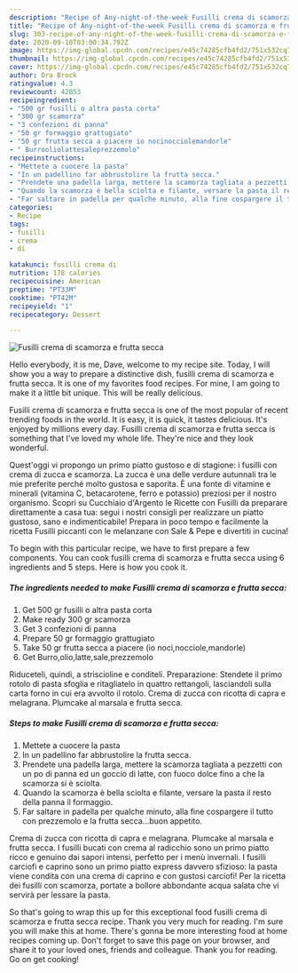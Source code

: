 ```yaml
---
description: "Recipe of Any-night-of-the-week Fusilli crema di scamorza e frutta secca"
title: "Recipe of Any-night-of-the-week Fusilli crema di scamorza e frutta secca"
slug: 303-recipe-of-any-night-of-the-week-fusilli-crema-di-scamorza-e-frutta-secca
date: 2020-09-10T03:00:34.792Z
image: https://img-global.cpcdn.com/recipes/e45c74285cfb4fd2/751x532cq70/fusilli-crema-di-scamorza-e-frutta-secca-recipe-main-photo.jpg
thumbnail: https://img-global.cpcdn.com/recipes/e45c74285cfb4fd2/751x532cq70/fusilli-crema-di-scamorza-e-frutta-secca-recipe-main-photo.jpg
cover: https://img-global.cpcdn.com/recipes/e45c74285cfb4fd2/751x532cq70/fusilli-crema-di-scamorza-e-frutta-secca-recipe-main-photo.jpg
author: Ora Brock
ratingvalue: 4.3
reviewcount: 42853
recipeingredient:
- "500 gr fusilli o altra pasta corta"
- "300 gr scamorza"
- "3 confezioni di panna"
- "50 gr formaggio grattugiato"
- "50 gr frutta secca a piacere io nocinocciolemandorle"
- " Burrooliolattesaleprezzemolo"
recipeinstructions:
- "Mettete a cuocere la pasta"
- "In un padellino far abbrustolire la frutta secca."
- "Prendete una padella larga, mettere la scamorza tagliata a pezzetti con un po di panna ed un goccio di latte, con fuoco dolce fino a che la scamorza si è sciolta."
- "Quando la scamorza è bella sciolta e filante, versare la pasta il resto della panna il formaggio."
- "Far saltare in padella per qualche minuto, alla fine cospargere il tutto con prezzemolo e la frutta secca...buon appetito."
categories:
- Recipe
tags:
- fusilli
- crema
- di

katakunci: fusilli crema di 
nutrition: 178 calories
recipecuisine: American
preptime: "PT33M"
cooktime: "PT42M"
recipeyield: "1"
recipecategory: Dessert

---
```



![Fusilli crema di scamorza e frutta secca](https://img-global.cpcdn.com/recipes/e45c74285cfb4fd2/751x532cq70/fusilli-crema-di-scamorza-e-frutta-secca-recipe-main-photo.jpg)

Hello everybody, it is me, Dave, welcome to my recipe site. Today, I will show you a way to prepare a distinctive dish, fusilli crema di scamorza e frutta secca. It is one of my favorites food recipes. For mine, I am going to make it a little bit unique. This will be really delicious.

Fusilli crema di scamorza e frutta secca is one of the most popular of recent trending foods in the world. It is easy, it is quick, it tastes delicious. It's enjoyed by millions every day. Fusilli crema di scamorza e frutta secca is something that I've loved my whole life. They're nice and they look wonderful.

Quest&#39;oggi vi propongo un primo piatto gustoso e di stagione: i fusilli con crema di zucca e scamorza. La zucca è una delle verdure autunnali tra le mie preferite perché molto gustosa e saporita. È una fonte di vitamine e minerali (vitamina C, betacarotene, ferro e potassio) preziosi per il nostro organismo. Scopri su Cucchiaio d&#39;Argento le Ricette con Fusilli da preparare direttamente a casa tua: segui i nostri consigli per realizzare un piatto gustoso, sano e indimenticabile! Prepara in poco tempo e facilmente la ricetta Fusilli piccanti con le melanzane con Sale &amp; Pepe e divertiti in cucina!


To begin with this particular recipe, we have to first prepare a few components. You can cook fusilli crema di scamorza e frutta secca using 6 ingredients and 5 steps. Here is how you cook it.

<!--inarticleads1-->

##### The ingredients needed to make Fusilli crema di scamorza e frutta secca:

1. Get 500 gr fusilli o altra pasta corta
1. Make ready 300 gr scamorza
1. Get 3 confezioni di panna
1. Prepare 50 gr formaggio grattugiato
1. Take 50 gr frutta secca a piacere (io noci,nocciole,mandorle)
1. Get  Burro,olio,latte,sale,prezzemolo


Riduceteli, quindi, a striscioline e conditeli. Preparazione: Stendete il primo rotolo di pasta sfoglia e ritagliatelo in quattro rettangoli, lasciandoli sulla carta forno in cui era avvolto il rotolo. Crema di zucca con ricotta di capra e melagrana. Plumcake al marsala e frutta secca. 

<!--inarticleads2-->

##### Steps to make Fusilli crema di scamorza e frutta secca:

1. Mettete a cuocere la pasta
1. In un padellino far abbrustolire la frutta secca.
1. Prendete una padella larga, mettere la scamorza tagliata a pezzetti con un po di panna ed un goccio di latte, con fuoco dolce fino a che la scamorza si è sciolta.
1. Quando la scamorza è bella sciolta e filante, versare la pasta il resto della panna il formaggio.
1. Far saltare in padella per qualche minuto, alla fine cospargere il tutto con prezzemolo e la frutta secca...buon appetito.


Crema di zucca con ricotta di capra e melagrana. Plumcake al marsala e frutta secca. I fusilli bucati con crema al radicchio sono un primo piatto ricco e genuino dai sapori intensi, perfetto per i menù invernali. I fusilli carciofi e caprino sono un primo piatto express davvero sfizioso: la pasta viene condita con una crema di caprino e con gustosi carciofi! Per la ricetta dei fusilli con scamorza, portate a bollore abbondante acqua salata che vi servirà per lessare la pasta. 

So that's going to wrap this up for this exceptional food fusilli crema di scamorza e frutta secca recipe. Thank you very much for reading. I'm sure you will make this at home. There's gonna be more interesting food at home recipes coming up. Don't forget to save this page on your browser, and share it to your loved ones, friends and colleague. Thank you for reading. Go on get cooking!

